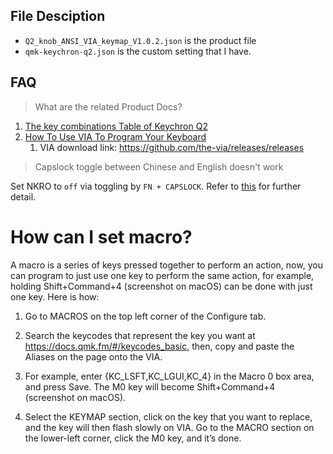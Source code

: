 ## File Desciption

- `Q2_knob_ANSI_VIA_keymap_V1.0.2.json` is the product file
- `qmk-keychron-q2.json` is the custom setting that I have.

## FAQ

> What are the related Product Docs?

1. [The key combinations Table of Keychron Q2](https://www.keychron.com/blogs/news/q2-key-combinations)
2. [How To Use VIA To Program Your Keyboard](https://www.keychron.com/blogs/archived/how-to-use-via-to-program-your-keyboard)
   1. VIA download link: https://github.com/the-via/releases/releases

> Capslock toggle between Chinese and English doesn't work

Set NKRO to `off` via toggling by `FN + CAPSLOCK`. Refer to [this](https://www.reddit.com/r/Keychron/comments/tn7rmw/comment/i25a63c/?utm_source=share&utm_medium=web2x&context=3) for further detail.

# How can I set macro?

A macro is a series of keys pressed together to perform an action, now, you can program to just use one key to perform the same action, for example, holding Shift+Command+4 (screenshot on macOS) can be done with just one key. Here is how:

1. Go to MACROS on the top left corner of the Configure tab.

2. Search the keycodes that represent the key you want at https://docs.qmk.fm/#/keycodes_basic, then, copy and paste the Aliases on the page onto the VIA.

3. For example, enter {KC_LSFT,KC_LGUI,KC_4} in the Macro 0 box area, and press Save. The M0 key will become Shift+Command+4 (screenshot on macOS).

4. Select the KEYMAP section, click on the key that you want to replace, and the key will then flash slowly on VIA. Go to the MACRO section on the lower-left corner, click the M0 key, and it’s done.
